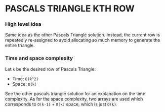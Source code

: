 # PASCALS TRIANGLE KTH ROW

### High level idea

Same idea as the other Pascals Triangle solution. Instead, the current row is repeatedly re-assigned to avoid allocating so much memory to generate the entire triangle.

### Time and space complexity

Let `k` be the desired row of Pascals Triangle:

- Time: `O(k^2)` <br>
- Space: `O(k)` <br>

See the other pascals triangle solution for an explanation on the time complexity. As for the space complexity, two arrays are used which corresponds to `O(k-1)` + `O(k)` space, which is just `O(k)`.
